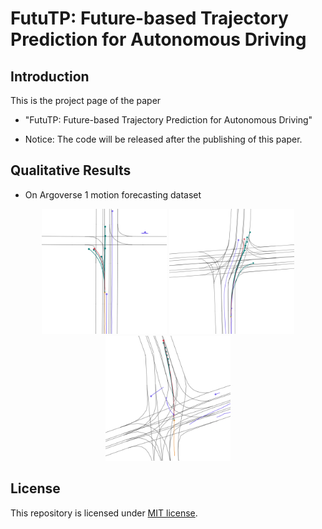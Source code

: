 # FutuTP: Future-based Trajectory Prediction for Autonomous Driving
## Introduction
This is the project page of the paper

* "FutuTP: Future-based Trajectory Prediction for Autonomous Driving"

* Notice: The code will be released after the publishing of this paper.


## Qualitative Results

* On Argoverse 1 motion forecasting dataset

<p align="center">
  <img src="files/eval.visualize_1.png" width="200"/>
  <img src="files/eval.visualize_2.png" width="200"/>
  <img src="files/eval.visualize_3.png" width="200"/>
</p>


## License
This repository is licensed under [MIT license](https://github.com/HKUST-Aerial-Robotics/SIMPL/blob/main/LICENSE).
